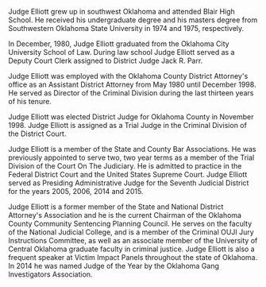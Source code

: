 ﻿---
fname: 'Ray'
lname: 'Elliott'
id: 600
published: false
layout: judge-bio
---
Judge Elliott grew up in southwest Oklahoma and attended Blair High School. He received his undergraduate degree and his masters degree from Southwestern Oklahoma State University in 1974 and 1975, respectively.

In December, 1980, Judge Elliott graduated from the Oklahoma City University School of Law.  During law school Judge Elliott served as a Deputy Court Clerk assigned to District Judge Jack R. Parr.

Judge Elliott was employed with the Oklahoma County District Attorney's office as an Assistant District Attorney from May 1980 until December 1998.  He served as Director of the Criminal Division during the last thirteen years of his tenure.

Judge Elliott was elected District Judge for Oklahoma County in November 1998.  Judge Elliott is assigned as a Trial Judge in the Criminal Division of the District Court.

Judge Elliott is a member of the State and County Bar Associations.  He was previously appointed to serve two, two year terms as a member of the Trial Division of the Court On The Judiciary.  He is admitted to practice in the Federal District Court and the United States Supreme Court.  Judge Elliott served as Presiding Administrative Judge for the Seventh Judicial District for the years 2005, 2006, 2014 and 2015.  

Judge Elliott is a former member of the State and National District Attorney's Association and he is the current Chairman of the Oklahoma County Community Sentencing Planning Council. He serves on the faculty of the National Judicial College, and is a member of the Criminal OUJI Jury Instructions Committee, as well as an associate member of the University of Central Oklahoma graduate faculty in criminal justice. Judge Elliott is also a frequent speaker at Victim Impact Panels throughout the state of Oklahoma. In 2014 he was named Judge of the Year by the Oklahoma Gang Investigators Association.
